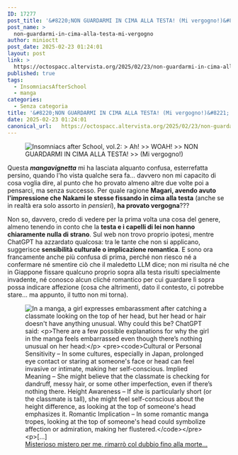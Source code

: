 ```yaml
---
ID: 17277
post_title: '&#8220;NON GUARDARMI IN CIMA ALLA TESTA! (Mi vergogno!)&#8221;'
post_name: >
  non-guardarmi-in-cima-alla-testa-mi-vergogno
author: minioctt
post_date: 2025-02-23 01:24:01
layout: post
link: >
  https://octospacc.altervista.org/2025/02/23/non-guardarmi-in-cima-alla-testa-mi-vergogno/
published: true
tags:
  - InsomniacsAfterSchool
  - manga
categories:
  - Senza categoria
title: '&#8220;NON GUARDARMI IN CIMA ALLA TESTA! (Mi vergogno!)&#8221;'
date: 2025-02-23 01:24:01
canonical_url:   https://octospacc.altervista.org/2025/02/23/non-guardarmi-in-cima-alla-testa-mi-vergogno/
---
```

<!-- wp:image {"id":17279,"sizeSlug":"large","linkDestination":"none"} -->
<figure class="wp-block-image size-large"><img src="{{site.cdnurl}}/assets/uploads/2025/02/img_20250223_0116423097477572227474937-960x768.jpg" alt="Insomniacs after School, vol.2:
&gt; Ah!
&gt;&gt; WOAH!
&gt;&gt; NON GUARDARMI IN CIMA ALLA TESTA!
&gt;&gt; (Mi vergogno!)" class="wp-image-17279"/></figure>
<!-- /wp:image -->

<!-- wp:paragraph -->
<p></p>
<!-- /wp:paragraph -->

<!-- wp:paragraph -->
<p>Questa <em><strong>mangavignetta</strong></em> mi ha lasciata alquanto confusa, esterrefatta persino, quando l'ho vista qualche sera fa... davvero non mi capacito di cosa voglia dire, al punto che ho provato almeno altre due volte poi a pensarci, ma senza successo. Per quale ragione <strong>Magari, avendo avuto l'impressione che Nakami le stesse fissando in cima alla testa</strong> (anche se in realtà era solo assorto in <em>pensieri</em>), <strong>ha provato vergogna</strong>???</p>
<!-- /wp:paragraph -->

<!-- wp:paragraph -->
<p>Non so, davvero, credo di vedere per la prima volta una cosa del genere, almeno tenendo in conto che la <strong>testa e i capelli di lei non hanno chiaramente nulla di strano</strong>. Sul web non trovo proprio ipotesi, mentre ChatGPT ha azzardato qualcosa: tra le tante che non si applicano, suggerisce <strong>sensibilità culturale o implicazione romantica</strong>. E sono ora francamente anche più confusa di prima, perché non riesco né a confermare né smentire ciò che il maledetto LLM dice; non mi risulta né che in Giappone fissare qualcuno proprio sopra alla testa risulti specialmente invadente, né conosco alcun cliché romantico per cui guardare lì sopra possa indicare affezione (cosa che altrimenti, dato il contesto, ci potrebbe stare... ma appunto, il tutto non mi torna).</p>
<!-- /wp:paragraph -->

<!-- wp:paragraph -->
<p></p>
<!-- /wp:paragraph -->

<!-- wp:image {"id":17276,"sizeSlug":"large","linkDestination":"none"} -->
<figure class="wp-block-image size-large"><img src="{{site.cdnurl}}/assets/uploads/2025/02/img_20250223_0107191551135598055701284-810x1440.jpg" alt="In a manga, a girl expresses embarassment after catching a classmate looking on the top of her head, but her head or hair doesn't have anything unusual. Why could this be?
ChatGPT said:

There are a few possible explanations for why the girl in the manga feels embarrassed even though there’s nothing unusual on her head:

    Cultural or Personal Sensitivity – In some cultures, especially in Japan, prolonged eye contact or staring at someone's face or head can feel invasive or intimate, making her self-conscious.

    Implied Meaning – She might believe that the classmate is checking for dandruff, messy hair, or some other imperfection, even if there’s nothing there.

    Height Awareness – If she is particularly short (or the classmate is tall), she might feel self-conscious about the height difference, as looking at the top of someone's head emphasizes it.

    Romantic Implication – In some romantic manga tropes, looking at the top of someone's head could symbolize affection or admiration, making her flustered.

[...]" class="wp-image-17276"/><figcaption class="wp-element-caption"><a href="https://chatgpt.com/share/67ba6640-3ec4-8001-954d-2fba58762aae">Misterioso mistero per me, rimarrò col dubbio fino alla morte...</a></figcaption></figure>
<!-- /wp:image -->